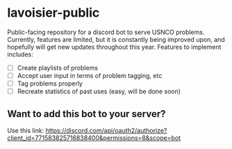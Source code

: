 # lavoisier-public
Public-facing repository for a discord bot to serve USNCO problems. Currently, features are limited, but it is constantly being improved upon, and hopefully will get new updates throughout this year. Features to implement includes:

 - [ ] Create playlists of problems
 - [ ] Accept user input in terms of problem tagging, etc
 - [ ] Tag problems properly
 - [ ] Recreate statistics of past uses (easy, will be done soon)

## Want to add this bot to your server?
Use this link: https://discord.com/api/oauth2/authorize?client_id=771583825716838400&permissions=8&scope=bot

